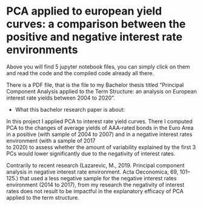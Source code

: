 
# PCA applied to european yield curves: a comparison between the positive and negative interest rate environments

Above you will find 5 jupyter notebook files, you can simply click on them and read the code
and the compiled code already all there.

There is a PDF file, that is the file to my Bachelor thesis titled "Principal Component Analysis 
applied to the Term Structure: an analysis on European interest rate yields between 2004 to 2020”.

  

* What this bachelor research paper is about:

In this project I applied PCA to interest rate yield curves. There I computed PCA to the changes of 
average yields of AAA-rated bonds in the Euro Area in a positive (with sample 
of 2004 to 2007) and in a negative interest rates environment (with a sample of 2017  
to 2020) to assess whether the amount of variability explained by the first 3 PCs would 
lower significantly due to the negativity of interest rates.

Contrarily to recent research (Lazarevic, M., 2019. Principal component analysis in negative 
interest rate environment. Acta Oeconomica, 69, 101–125.) that used a less negative sample for 
the negative interest rates environment (2014 to 2017), from my research the negativity of interest 
rates does not result to be impactful in the explanatory efficacy of PCA applied to the term structure.



